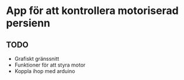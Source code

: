# App för att kontrollera motoriserad persienn

## TODO
- Grafiskt gränssnitt
- Funktioner för att styra motor
- Koppla ihop med arduino